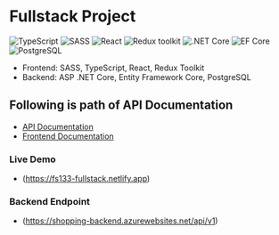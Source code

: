 # Fullstack Project

![TypeScript](https://img.shields.io/badge/TypeScript-v.4-green)
![SASS](https://img.shields.io/badge/SASS-v.4-hotpink)
![React](https://img.shields.io/badge/React-v.18-blue)
![Redux toolkit](https://img.shields.io/badge/Redux-v.1.9-brown)
![.NET Core](https://img.shields.io/badge/.NET%20Core-v.6-yellowgreen)
![EF Core](https://img.shields.io/badge/EF%20Core-v.6-blue)
![PostgreSQL](https://img.shields.io/badge/PostgreSQL-v.14-drakblue)

- Frontend: SASS, TypeScript, React, Redux Toolkit
- Backend: ASP .NET Core, Entity Framework Core, PostgreSQL

## Following is path of API Documentation

- [API Documentation](./APIEndpoint.md)
- [Frontend Documentation](./frontend/README.md)

### Live Demo

- (https://fs133-fullstack.netlify.app)

### Backend Endpoint

- (https://shopping-backend.azurewebsites.net/api/v1)
